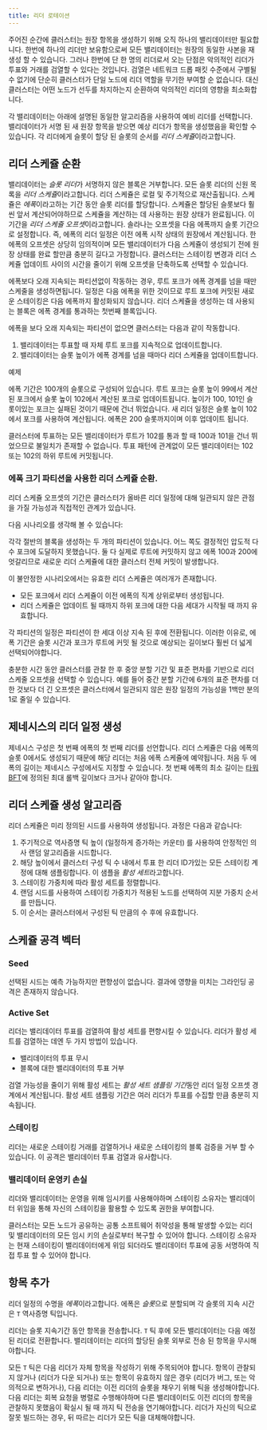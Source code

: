 ```yaml
---
title: 리더 로테이션
---
```


주어진 순간에 클러스터는 원장 항목을 생성하기 위해 오직 하나의 밸리데이터만 필요합니다. 한번에 하나의 리더만 보유함으로써 모든 밸리데이터는 원장의 동일한 사본을 재생성 할 수 있습니다. 그러나 한번에 단 한 명의 리더로서 오는 단점은 악의적인 리더가 투표와 거래를 검열할 수 있다는 것입니다. 검열은 네트워크 드롭 패킷 수준에서 구별될 수 없기에 단순히 클러스터가 단일 노드에 리더 역할을 무기한 부여할 순 없습니다. 대신 클러스터는 어떤 노드가 선두를 차지하는지 순환하여 악의적인 리더의 영향을 최소화합니다.

각 밸리데이터는 아래에 설명된 동일한 알고리즘을 사용하여 예비 리더를 선택합니다. 밸리데이터가 서명 된 새 원장 항목을 받으면 예상 리더가 항목을 생성했음을 확인할 수 있습니다. 각 리더에게 슬롯이 할당 된 슬롯의 순서를 *리더 스케쥴*이라고합니다.

## 리더 스케쥴 순환

밸리데이터는 *슬롯 리더*가 서명하지 않은 블록은 거부합니다. 모든 슬롯 리더의 신원 목록을 *리더 스케쥴*이라고합니다. 리더 스케쥴은 로컬 및 주기적으로 재산출됩니다. 스케쥴은 *에폭*이라고하는 기간 동안 슬롯 리더를 할당합니다. 스케쥴은 할당된 슬롯보다 훨씬 앞서 계산되어야하므로 스케쥴을 계산하는 데 사용하는 원장 상태가 완료됩니다. 이 기간을 *리더 스케쥴 오프셋*이라고합니다. 솔라나는 오프셋을 다음 에폭까지 슬롯 기간으로 설정합니다. 즉, 에폭의 리더 일정은 이전 에폭 시작 상태의 원장에서 계산됩니다. 한 에폭의 오프셋은 상당히 임의적이며 모든 밸리데이터가 다음 스케쥴이 생성되기 전에 원장 상태를 완료 할만큼 충분히 길다고 가정합니다. 클러스터는 스테이킹 변경과 리더 스케쥴 업데이트 사이의 시간을 줄이기 위해 오프셋을 단축하도록 선택할 수 있습니다.

에폭보다 오래 지속되는 파티션없이 작동하는 경우, 루트 포크가 에폭 경계를 넘을 때만 스케줄을 생성하면됩니다. 일정은 다음 에폭을 위한 것이므로 루트 포크에 커밋된 새로운 스테이킹은 다음 에폭까지 활성화되지 않습니다. 리더 스케쥴을 생성하는 데 사용되는 블록은 에폭 경계를 통과하는 첫번째 블록입니다.

에폭을 보다 오래 지속되는 파티션이 없으면 클러스터는 다음과 같이 작동합니다.

1. 밸리데이터는 투표할 때 자체 루트 포크를 지속적으로 업데이트합니다.
2. 밸리데이터는 슬롯 높이가 에폭 경계를 넘을 때마다 리더 스케쥴을 업데이트합니다.

예제

에폭 기간은 100개의 슬롯으로 구성되어 있습니다. 루트 포크는 슬롯 높이 99에서 계산된 포크에서 슬롯 높이 102에서 계산된 포크로 업데이트됩니다. 높이가 100, 101인 슬롯이있는 포크는 실패된 것이기 때문에 건너 뛰었습니다. 새 리더 일정은 슬롯 높이 102에서 포크를 사용하여 계산됩니다. 에폭은 200 슬롯까지이며 이후 업데이트 됩니다.

클러스터에 투표하는 모든 밸리데이터가 루트가 102를 통과 할 때 100과 101을 건너 뛰었으므로 불일치가 존재할 수 없습니다. 투표 패턴에 관계없이 모든 밸리데이터는 102 또는 102의 하위 루트에 커밋됩니다.

### 에폭 크기 파티션을 사용한 리더 스케쥴 순환.

리더 스케쥴 오프셋의 기간은 클러스터가 올바른 리더 일정에 대해 일관되지 않은 관점을 가질 가능성과 직접적인 관계가 있습니다.

다음 시나리오를 생각해 볼 수 있습니다:

각각 절반의 블록을 생성하는 두 개의 파티션이 있습니다. 어느 쪽도 결정적인 압도적 다수 포크에 도달하지 못했습니다. 둘 다 실제로 루트에 커밋하지 않고 에폭 100과 200에 엇갈리므로 새로운 리더 스케쥴에 대한 클러스터 전체 커밋이 발생합니다.

이 불안정한 시나리오에서는 유효한 리더 스케쥴은 여러개가 존재합니다.

- 모든 포크에서 리더 스케쥴이 이전 에폭의 직계 상위로부터 생성됩니다.
- 리더 스케쥴은 업데이트 될 때까지 하위 포크에 대한 다음 세대가 시작될 때 까지 유효합니다.

각 파티션의 일정은 파티션이 한 세대 이상 지속 된 후에 전환됩니다. 이러한 이유로, 에폭 기간은 슬롯 시간과 포크가 루트에 커밋 될 것으로 예상되는 길이보다 훨씬 더 넓게 선택되어야합니다.

충분한 시간 동안 클러스터를 관찰 한 후 중앙 분할 기간 및 표준 편차를 기반으로 리더 스케줄 오프셋을 선택할 수 있습니다. 예를 들어 중간 분할 기간에 6개의 표준 편차를 더한 것보다 더 긴 오프셋은 클러스터에서 일관되지 않은 원장 일정의 가능성을 1백만 분의 1로 줄일 수 있습니다.

## 제네시스의 리더 일정 생성

제네시스 구성은 첫 번째 에폭의 첫 번째 리더를 선언합니다. 리더 스케쥴은 다음 에폭의 슬롯 0에서도 생성되기 때문에 해당 리더는 처음 에폭 스케쥴에 예약됩니다. 처음 두 에폭의 길이는 제네시스 구성에서도 지정할 수 있습니다. 첫 번째 에폭의 최소 길이는 [타워 BFT](../implemented-proposals/tower-bft.md)에 정의된 최대 롤백 깊이보다 크거나 같아야 합니다.

## 리더 스케쥴 생성 알고리즘

리더 스케쥴은 미리 정의된 시드를 사용하여 생성됩니다. 과정은 다음과 같습니다:

1. 주기적으로 역사증명 틱 높이 \(일정하게 증가하는 카운터\) 를 사용하여 안정적인 의사 랜덤 알고리즘을 시드합니다.
2. 해당 높이에서 클러스터 구성 틱 수 내에서 투표 한 리더 ID가있는 모든 스테이킹 계정에 대해 샘플링합니다. 이 샘플을 *활성 세트*라고합니다.
3. 스테이킹 가중치에 따라 활성 세트를 정렬합니다.
4. 랜덤 시드를 사용하여 스테이킹 가중치가 적용된 노드를 선택하여 지분 가중치 순서를 만듭니다.
5. 이 순서는 클러스터에서 구성된 틱 만큼의 수 후에 유효합니다.

## 스케쥴 공격 벡터

### Seed

선택된 시드는 예측 가능하지만 편향성이 없습니다. 결과에 영향을 미치는 그라인딩 공격은 존재하지 않습니다.

### Active Set

리더는 밸리데이터 투표를 검열하여 활성 세트를 편향시킬 수 있습니다. 리더가 활성 세트를 검열하는 데엔 두 가지 방법이 있습니다.

- 밸리데이터의 투표 무시
- 블록에 대한 밸리데이터의 투표 거부

검열 가능성을 줄이기 위해 활성 세트는 *활성 세트 샘플링 기간*동안 리더 일정 오프셋 경계에서 계산됩니다. 활성 세트 샘플링 기간은 여러 리더가 투표를 수집할 만큼 충분히 지속됩니다.

### 스테이킹

리더는 새로운 스테이킹 거래를 검열하거나 새로운 스테이킹의 블록 검증을 거부 할 수 있습니다. 이 공격은 밸리데이터 투표 검열과 유사합니다.

### 밸리데이터 운영키 손실

리더와 밸리데이터는 운영을 위해 임시키를 사용해야하며 스테이킹 소유자는 밸리데이터 위임을 통해 자신의 스테이킹을 활용할 수 있도록 권한을 부여합니다.

클러스터는 모든 노드가 공유하는 공통 소프트웨어 취약성을 통해 발생할 수있는 리더 및 밸리데이터의 모든 임시 키의 손실로부터 복구할 수 있어야 합니다. 스테이킹 소유자는 현재 스테이킹이 밸리데이터에게 위임 되더라도 밸리데이터 투표에 공동 서명하여 직접 투표 할 수 있어야 합니다.

## 항목 추가

리더 일정의 수명을 *에폭*이라고합니다. 에폭은 *슬롯*으로 분할되며 각 슬롯의 지속 시간은 `T` 역사증명 틱입니다.

리더는 슬롯 지속기간 동안 항목을 전송합니다. `T` 틱 후에 모든 밸리데이터는 다음 예정된 리더로 전환합니다. 밸리데이터는 리더의 할당된 슬롯 외부로 전송 된 항목을 무시해야합니다.

모든 `T` 틱은 다음 리더가 자체 항목을 작성하기 위해 주목되어야 합니다. 항목이 관찰되지 않거나 \(리더가 다운 되거나\) 또는 항목이 유효하지 않은 경우 \(리더가 버그, 또는 악의적으로 변하거나\), 다음 리더는 이전 리더의 슬롯을 채우기 위해 틱을 생성해야합니다. 다음 리더는 회복 요청을 병렬로 수행해야하며 다른 밸리데이터도 이전 리더의 항목을 관찰하지 못했음이 확실시 될 때 까지 틱 전송을 연기해야합니다. 리더가 자신의 틱으로 잘못 빌드하는 경우, 뒤 따르는 리더가 모든 틱을 대체해야합니다.
